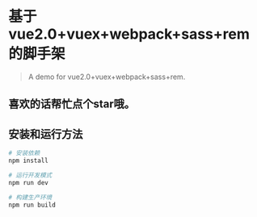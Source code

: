 # 基于 vue2.0+vuex+webpack+sass+rem 的脚手架

> A demo for vue2.0+vuex+webpack+sass+rem.

## 喜欢的话帮忙点个star哦。

## 安装和运行方法

``` bash
# 安装依赖
npm install

# 运行开发模式
npm run dev

# 构建生产环境
npm run build

